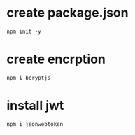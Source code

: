 # create package.json

`npm init -y`

# create encrption

`npm i bcryptjs`

# install jwt

`npm i jsonwebtoken`
